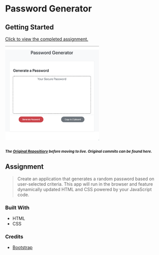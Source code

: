 # Password Generator

## Getting Started
[Click to view the completed assignment.](https://taylormbruno.github.io/)

<img src="./passwordGen.png" width=60%>

##### <sub>The [Original Repositiory](https://github.com/taylormbruno/hwUnit03) before moving to live. Original commits can be found here.</sub>

## Assignment
>Create an application that generates a random password based on user-selected criteria. This app will run in the browser and feature dynamically updated HTML and CSS powered by your JavaScript code.

### Built With
- HTML
- CSS

### Credits
- [Bootstrap](https://getbootstrap.com/)